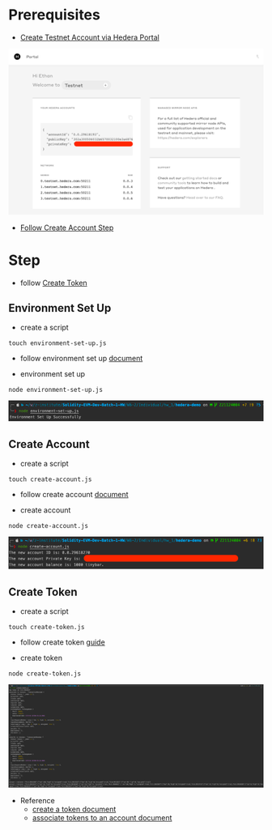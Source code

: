 # Prerequisites
- [Create Testnet Account via Hedera Portal](https://portal.hedera.com)

![](./screenshots/hedera-portal.png)

- [Follow Create Account Step](#create-account)


# Step
- follow [Create Token](https://www.youtube.com/watch?v=JZDAMScxbpU&ab_channel=Hedera)

## Environment Set Up
- create a script
```shell
touch environment-set-up.js
```
- follow environment set up [document](https://docs.hedera.com/guides/getting-started/environment-set-up)

- environment set up
```shell
node environment-set-up.js
```

![](./screenshots/environment-set-up.png)

## Create Account
- create a script 
```shell
touch create-account.js
```

- follow create account [document](https://docs.hedera.com/guides/docs/sdks/cryptocurrency/create-an-account)

- create account 
```shell
node create-account.js 
```

![](./screenshots/create-account.png)

## Create Token 

- create a script
```shell
touch create-token.js
```

- follow create token [guide](https://www.youtube.com/watch?v=JZDAMScxbpU&ab_channel=Hedera)

- create token 
```shell
node create-token.js
```
![](./screenshots/create-token.png)

- Reference
  - [create a token document](https://docs.hedera.com/guides/docs/sdks/tokens/define-a-token)
  - [associate tokens to an account document](https://docs.hedera.com/guides/docs/sdks/tokens/associate-tokens-to-an-account) 